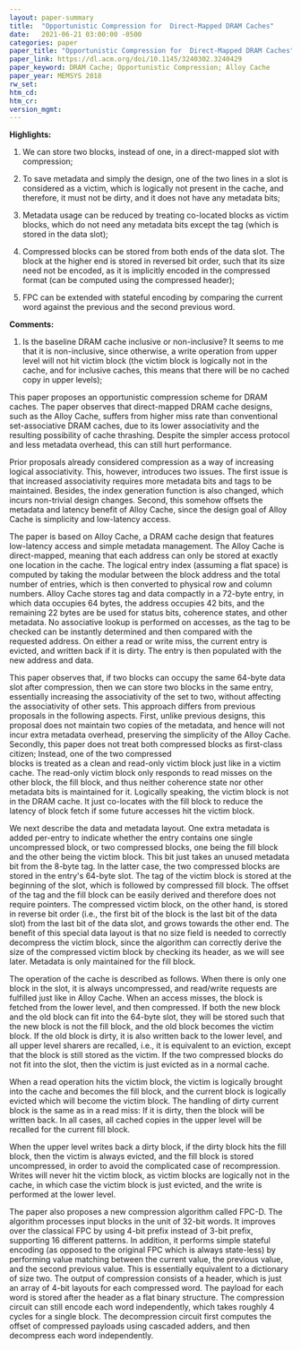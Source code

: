 ```yaml
---
layout: paper-summary
title:  "Opportunistic Compression for  Direct-Mapped DRAM Caches"
date:   2021-06-21 03:00:00 -0500
categories: paper
paper_title: "Opportunistic Compression for  Direct-Mapped DRAM Caches"
paper_link: https://dl.acm.org/doi/10.1145/3240302.3240429
paper_keyword: DRAM Cache; Opportunistic Compression; Alloy Cache
paper_year: MEMSYS 2018
rw_set:
htm_cd:
htm_cr:
version_mgmt:
---
```


**Highlights:**

1. We can store two blocks, instead of one, in a direct-mapped slot with compression;

2. To save metadata and simply the design, one of the two lines in a slot is considered as a victim, which is
   logically not present in the cache, and therefore, it must not be dirty, and it does not have any metadata bits;

3. Metadata usage can be reduced by treating co-located blocks as victim blocks, which do not need any
   metadata bits except the tag (which is stored in the data slot);

4. Compressed blocks can be stored from both ends of the data slot. The block at the higher end is stored
   in reversed bit order, such that its size need not be encoded, as it is implicitly encoded in the compressed
   format (can be computed using the compressed header);

5. FPC can be extended with stateful encoding by comparing the current word against the previous and the second
   previous word.

**Comments:**

1. Is the baseline DRAM cache inclusive or non-inclusive? It seems to me that it is non-inclusive, since
   otherwise, a write operation from upper level will not hit victim block (the victim block is logically not
   in the cache, and for inclusive caches, this means that there will be no cached copy in upper levels);



This paper proposes an opportunistic compression scheme for DRAM caches. The paper observes that direct-mapped DRAM
cache designs, such as the Alloy Cache, suffers from higher miss rate than conventional set-associative DRAM caches,
due to its lower associativity and the resulting possibility of cache thrashing. 
Despite the simpler access protocol and less metadata overhead, this can still hurt performance.

Prior proposals already considered compression as a way of increasing logical associativity. This, however, introduces
two issues. The first issue is that increased associativity requires more metadata bits and tags to be maintained.
Besides, the index generation function is also changed, which incurs non-trivial design changes.
Second, this somehow offsets the metadata and latency benefit of Alloy Cache, since the design goal of Alloy Cache 
is simplicity and low-latency access.

The paper is based on Alloy Cache, a DRAM cache design that features low-latency access and simple metadata
management. The Alloy Cache is direct-mapped, meaning that each address can only be stored at exactly one location
in the cache. The logical entry index (assuming a flat space) is computed by taking the modular between the 
block address and the total number of entries, which is then converted to physical row and column numbers. 
Alloy Cache stores tag and data compactly in a 72-byte entry, in which data occupies 64 bytes, the address
occupies 42 bits, and the remaining 22 bytes are be used for status bits, coherence states, and other metadata. 
No associative lookup is performed on accesses, as the tag to be checked can be instantly determined and then compared 
with the requested address. 
On either a read or write miss, the current entry is evicted, and written back if it is dirty. 
The entry is then populated with the new address and data.

This paper observes that, if two blocks can occupy the same 64-byte data slot after compression, then we can
store two blocks in the same entry, essentially increasing the associativity of the set to two, without
affecting the associativity of other sets.
This approach differs from previous proposals in the following aspects. 
First, unlike previous designs, this proposal does not maintain two copies of the metadata, and hence will not incur
extra metadata overhead, preserving the simplicity of the Alloy Cache.
Secondly, this paper does not treat both compressed blocks as first-class citizen; Instead, one of the two compressed   
blocks is treated as a clean and read-only victim block just like in a victim cache. The read-only victim block only 
responds to read misses on the other block, the fill block, and thus neither coherence state nor other metadata bits
is maintained for it.
Logically speaking, the victim block is not in the DRAM cache. It just co-locates with the fill block to reduce
the latency of block fetch if some future accesses hit the victim block.

We next describe the data and metadata layout. One extra metadata is added per-entry to indicate whether
the entry contains one single uncompressed block, or two compressed blocks, one being the fill block and the other 
being the victim block.
This bit just takes an unused metadata bit from the 8-byte tag.
In the latter case, the two compressed blocks are stored in the entry's 64-byte slot. The tag of the victim block
is stored at the beginning of the slot, which is followed by compressed fill block. The offset of the tag and the
fill block can be easily derived and therefore does not require pointers. The compressed victim block,
on the other hand, is stored in reverse bit order (i.e., the first bit of the block is the last bit of the data slot)
from the last bit of the data slot, and grows towards the other end.
The benefit of this special data layout is that no size field is needed to correctly decompress the victim block,
since the algorithm can correctly derive the size of the compressed victim block by checking its header, as we 
will see later. 
Metadata is only maintained for the fill block.

The operation of the cache is described as follows. 
When there is only one block in the slot, it is always uncompressed, and read/write requests are fulfilled just like
in Alloy Cache. When an access misses, the block is fetched from the lower level, and then compressed. If both the new
block and the old block can fit into the 64-byte slot, they will be stored such that the new block is not the fill
block, and the old block becomes the victim block. 
If the old block is dirty, it is also written back to the lower level, and all upper level sharers are recalled, i.e.,
it is equivalent to an eviction, except that the block is still stored as the victim.
If the two compressed blocks do not fit into the slot, then the victim is just evicted as in a normal cache.

When a read operation hits the victim block, the victim is logically brought into the cache and becomes the fill block, 
and the current block is logically evicted which will become the victim block. The handling of dirty current block is 
the same as in a read miss: If it is dirty, then the block will be written back. In all cases, all cached copies in the
upper level will be recalled for the current fill block.

When the upper level writes back a dirty block, if the dirty block hits the fill block, then the victim is always
evicted, and the fill block is stored uncompressed, in order to avoid the complicated case of recompression.
Writes will never hit the victim block, as victim blocks are logically not in the cache, in which case the victim
block is just evicted, and the write is performed at the lower level.

The paper also proposes a new compression algorithm called FPC-D. The algorithm processes input blocks in the
unit of 32-bit words.
It improves over the classical FPC by using 4-bit prefix instead of 3-bit prefix, supporting 16 different patterns. 
In addition, it performs simple stateful encoding (as opposed to the original FPC which is always state-less) by 
performing value matching between the current value, the previous value, and the second previous value.
This is essentially equivalent to a dictionary of size two.
The output of compression consists of a header, which is just an array of 4-bit layouts for each compressed word.
The payload for each word is stored after the header as a flat binary structure.
The compression circuit can still encode each word independently, which takes roughly 4 cycles for a single block.
The decompression circuit first computes the offset of compressed payloads using cascaded adders, and then 
decompress each word independently.
